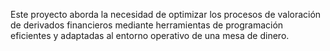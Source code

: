Este proyecto aborda la necesidad de optimizar los procesos de valoración de derivados financieros mediante herramientas de programación eficientes y adaptadas al entorno operativo de una mesa de dinero.

